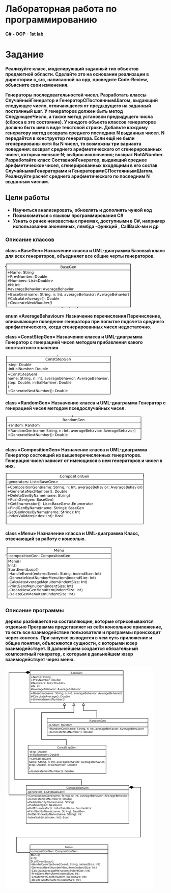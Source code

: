 # Лабораторная работа по программированию
<strong>C# - OOP - 1st lab<strong>

# Задание
Реализуйте класс, моделирующий заданный тип объектов предметной области. Сделайте это на основании реализации в директории c_src, написанной на cpp, проведите Code-Review, объясните свои изменения. <br />

Генераторы последовательностей чисел. Разработать классы СлучайныйГенератор и ГенераторСПостояннымШагом, выдающий следующее число, отличающееся от предыдущего на заданный постоянный шаг. У генераторов должен быть метод СледующееЧисло, а также метод установки предыдущего числа (сброса в это состояние). У каждого объекта классов генераторов должно быть имя в виде текстовой строки. Добавьте каждому генератору метод возврата среднего последних N выданных чисел. N передаётся в конструктор генератора. Если ещё не были сгенерированы хотя бы N чисел, то возможны три варианта поведения: возврат среднего арифметического от сгенерированных чисел, которых меньше N; выброс исключения; возврат NotANumber.
Разработайте класс СоставнойГенератор, выдающий среднее арифметическое чисел, сгенерированных входящими в его состав СлучайнымиГенераторами и ГенераторамиСПостояннымШагом. Реализуйте расчёт среднего арифметического по последним N выданным числам.

## Цели работы

* Научиться анализировать, обновлять и дополнять чужой код
* Познакомиться с языком программирования C#
* Узнать о ранее неизвестных приемах, доступными в C#, например использование анонимных, лямбда -функций , CallBack-ми и др

### Описание классов

class «BaseGen»
Назначение класса и UML-диаграмма 
Базовый класс для всех генераторов, объединяет все общие черты генераторов.

![LAB1](UML-diagrams/BaseGen.jpg)


enum «AverageBehaviour»
Назначение перечисления
Перечисление, описывающее поведение генератора при попытке подсчета среднего арифметического, когда сгенерированных чисел недостаточно.


class «ConstStepGen»
Назначение класса и UML-диаграмма 
Генератор с  генерацией чисел методом прибавления какого константного значения.

![LAB1](UML-diagrams/ConstStepGen.jpg)


class «RandomGen»
Назначение класса и UML-диаграмма 
Генератор с  генерацией чисел методом псевдослучайных чисел.

![LAB1](UML-diagrams/RandomGen.jpg)


class «CompositionGen»
Назначение класса и UML-диаграмма
Генератор состоящий из вышеперечисленных генераторов. Генерация чисел зависит от имеющихся в нем генераторов и чисел в них.

![LAB1](UML-diagrams/CompositionGen.jpg)

class «Menu»
Назначение класса и UML-диаграмма
Класс, отвечающий за работу с консолью.

![LAB1](UML-diagrams/Menu.jpg)


### Описание программы
дерево разбивается на составляющие, которые отрисовываются отдельно
Программа представляет из себя консольное приложение, то есть все взаимодействие пользователя и программы происходит через консоль. При запуске выводится в чем суть приложение и общие понятия, объясняются сущности, с которыми юзер взаимодействует. В дальнейшем создается обязательный композитный генератор, с которым в дальнейшем юзер взаимодействует через меню. 	

![LAB1](UML-diagrams/Program.jpg)